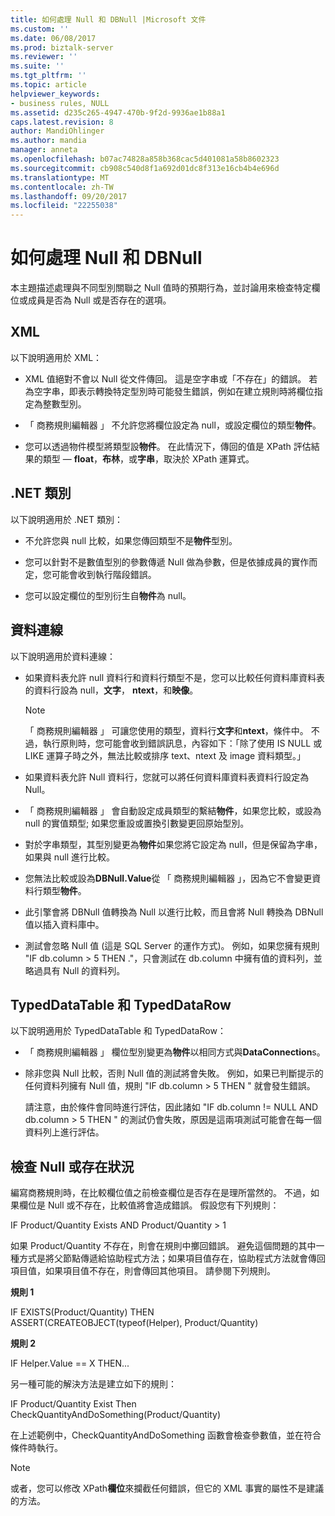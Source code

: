 ```yaml
---
title: 如何處理 Null 和 DBNull |Microsoft 文件
ms.custom: ''
ms.date: 06/08/2017
ms.prod: biztalk-server
ms.reviewer: ''
ms.suite: ''
ms.tgt_pltfrm: ''
ms.topic: article
helpviewer_keywords:
- business rules, NULL
ms.assetid: d235c265-4947-470b-9f2d-9936ae1b88a1
caps.latest.revision: 8
author: MandiOhlinger
ms.author: mandia
manager: anneta
ms.openlocfilehash: b07ac74828a858b368cac5d401081a58b8602323
ms.sourcegitcommit: cb908c540d8f1a692d01dc8f313e16cb4b4e696d
ms.translationtype: MT
ms.contentlocale: zh-TW
ms.lasthandoff: 09/20/2017
ms.locfileid: "22255038"
---
```

# <a name="how-to-handle-null-and-dbnull"></a>如何處理 Null 和 DBNull
本主題描述處理與不同型別關聯之 Null 值時的預期行為，並討論用來檢查特定欄位或成員是否為 Null 或是否存在的選項。  
  
## <a name="xml"></a>XML  
 以下說明適用於 XML：  
  
-   XML 值絕對不會以 Null 從文件傳回。 這是空字串或「不存在」的錯誤。 若為空字串，即表示轉換特定型別時可能發生錯誤，例如在建立規則時將欄位指定為整數型別。  
  
-   「 商務規則編輯器 」 不允許您將欄位設定為 null，或設定欄位的類型**物件**。  
  
-   您可以透過物件模型將類型設**物件**。 在此情況下，傳回的值是 XPath 評估結果的類型 — **float**，**布林**，或**字串**，取決於 XPath 運算式。  
  
## <a name="net-classes"></a>.NET 類別  
 以下說明適用於 .NET 類別：  
  
-   不允許您與 null 比較，如果您傳回類型不是**物件**型別。  
  
-   您可以針對不是數值型別的參數傳遞 Null 做為參數，但是依據成員的實作而定，您可能會收到執行階段錯誤。  
  
-   您可以設定欄位的型別衍生自**物件**為 null。  
  
## <a name="data-connection"></a>資料連線  
 以下說明適用於資料連線：  
  
-   如果資料表允許 null 資料行和資料行類型不是，您可以比較任何資料庫資料表的資料行設為 null，**文字**， **ntext**，和**映像**。  
  
    > [!NOTE]
    >  「 商務規則編輯器 」 可讓您使用的類型，資料行**文字**和**ntext**，條件中。 不過，執行原則時，您可能會收到錯誤訊息，內容如下：「除了使用 IS NULL 或 LIKE 運算子時之外，無法比較或排序 text、ntext 及 image 資料類型。」  
  
-   如果資料表允許 Null 資料行，您就可以將任何資料庫資料表資料行設定為 Null。  
  
-   「 商務規則編輯器 」 會自動設定成員類型的繫結**物件**，如果您比較，或設為 null 的實值類型; 如果您重設或置換引數變更回原始型別。  
  
-   對於字串類型，其型別變更為**物件**如果您將它設定為 null，但是保留為字串，如果與 null 進行比較。  
  
-   您無法比較或設為**DBNull.Value**從 「 商務規則編輯器 」，因為它不會變更資料行類型**物件**。  
  
-   此引擎會將 DBNull 值轉換為 Null 以進行比較，而且會將 Null 轉換為 DBNull 值以插入資料庫中。  
  
-   測試會忽略 Null 值 (這是 SQL Server 的運作方式)。 例如，如果您擁有規則 "IF db.column > 5 THEN ."，只會測試在 db.column 中擁有值的資料列，並略過具有 Null 的資料列。  
  
## <a name="typeddatatable-and-typeddatarow"></a>TypedDataTable 和 TypedDataRow  
 以下說明適用於 TypedDataTable 和 TypedDataRow：  
  
-   「 商務規則編輯器 」 欄位型別變更為**物件**以相同方式與**DataConnection**s。  
  
-   除非您與 Null 比較，否則 Null 值的測試將會失敗。 例如，如果已判斷提示的任何資料列擁有 Null 值，規則 "IF db.column > 5 THEN " 就會發生錯誤。  
  
     請注意，由於條件會同時進行評估，因此諸如 "IF db.column != NULL AND db.column > 5 THEN  " 的測試仍會失敗，原因是這兩項測試可能會在每一個資料列上進行評估。  
  
## <a name="checking-for-null-or-existence"></a>檢查 Null 或存在狀況  
 編寫商務規則時，在比較欄位值之前檢查欄位是否存在是理所當然的。 不過，如果欄位是 Null 或不存在，比較值將會造成錯誤。 假設您有下列規則：  
  
 IF Product/Quantity Exists AND Product/Quantity > 1  
  
 如果 Product/Quantity 不存在，則會在規則中擲回錯誤。 避免這個問題的其中一種方式是將父節點傳遞給協助程式方法；如果項目值存在，協助程式方法就會傳回項目值，如果項目值不存在，則會傳回其他項目。 請參閱下列規則。  
  
 **規則 1**  
  
 IF EXISTS(Product/Quantity) THEN ASSERT(CREATEOBJECT(typeof(Helper), Product/Quantity)  
  
 **規則 2**  
  
 IF Helper.Value == X THEN...  
  
 另一種可能的解決方法是建立如下的規則：  
  
 IF Product/Quantity Exist Then CheckQuantityAndDoSomething(Product/Quantity)  
  
 在上述範例中，CheckQuantityAndDoSomething 函數會檢查參數值，並在符合條件時執行。  
  
> [!NOTE]
>  或者，您可以修改 XPath**欄位**來攔截任何錯誤，但它的 XML 事實的屬性不是建議的方法。